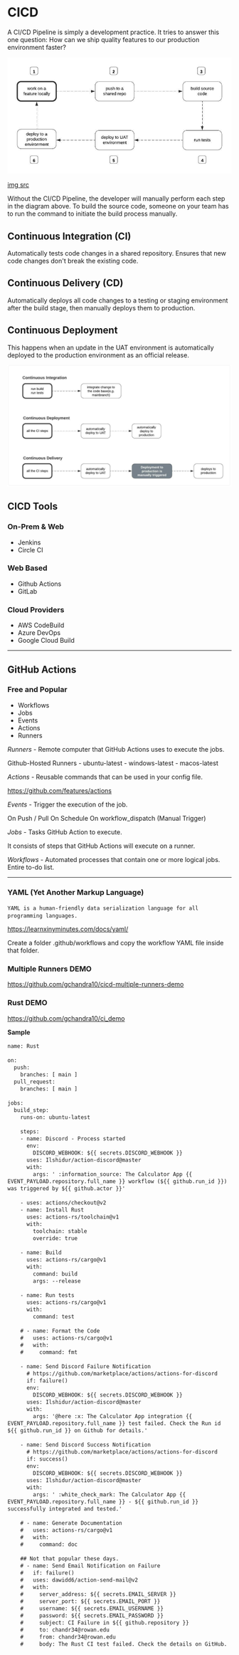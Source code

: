 # CICD

A CI/CD Pipeline is simply a development practice. It tries to answer this one question: How can we ship quality features to our production environment faster?

<img src="../assets/05_cicd.jpg">

[img src](https://www.freecodecamp.org/)

Without the CI/CD Pipeline, the developer will manually perform each step in the diagram above. To build the source code, someone on your team has to run the command to initiate the build process manually.

## Continuous Integration (CI)

Automatically tests code changes in a shared repository. Ensures that new code changes don't break the existing code.

## Continuous Delivery (CD)

Automatically deploys all code changes to a testing or staging environment after the build stage, then manually deploys them to production.

## Continuous Deployment 

This happens when an update in the UAT environment is automatically deployed to the production environment as an official release.

<img src="../assets/05_cicd_02.png">

## CICD Tools

### On-Prem & Web

- Jenkins
- Circle CI

### Web Based

- Github Actions
- GitLab

### Cloud Providers

- AWS CodeBuild
- Azure DevOps
- Google Cloud Build

---

## GitHub Actions

### Free and Popular

- Workflows
- Jobs
- Events
- Actions
- Runners

*Runners* - Remote computer that GitHub Actions uses to execute the jobs.

Github-Hosted Runners
    - ubuntu-latest
    - windows-latest
    - macos-latest

*Actions* - Reusable commands that can be used in your config file.

https://github.com/features/actions

*Events* - Trigger the execution of the job.

On Push / Pull
On Schedule
On workflow_dispatch (Manual Trigger)

*Jobs* - Tasks GitHub Action to execute.

It consists of steps that GitHub Actions will execute on a runner.

*Workflows* - Automated processes that contain one or more logical jobs.
Entire to-do list.

---

### YAML (Yet Another Markup Language)

```YAML is a human-friendly data serialization language for all programming languages.```

https://learnxinyminutes.com/docs/yaml/


Create a folder .github/workflows and copy the workflow YAML file inside that folder.

### Multiple Runners DEMO

https://github.com/gchandra10/cicd-multiple-runners-demo

### Rust DEMO

https://github.com/gchandra10/ci_demo

**Sample**

```
name: Rust

on:
  push:
    branches: [ main ]
  pull_request:
    branches: [ main ]

jobs:
  build_step:
    runs-on: ubuntu-latest

    steps:
    - name: Discord - Process started
      env:
        DISCORD_WEBHOOK: ${{ secrets.DISCORD_WEBHOOK }}
      uses: Ilshidur/action-discord@master
      with:
        args: ' :information_source: The Calculator App {{ EVENT_PAYLOAD.repository.full_name }} workflow (${{ github.run_id }}) was triggered by ${{ github.actor }}'

    - uses: actions/checkout@v2
    - name: Install Rust
      uses: actions-rs/toolchain@v1
      with:
        toolchain: stable
        override: true

    - name: Build
      uses: actions-rs/cargo@v1
      with:
        command: build
        args: --release

    - name: Run tests
      uses: actions-rs/cargo@v1
      with:
        command: test

    # - name: Format the Code
    #   uses: actions-rs/cargo@v1
    #   with:
    #     command: fmt

    - name: Send Discord Failure Notification
      # https://github.com/marketplace/actions/actions-for-discord
      if: failure()
      env:
        DISCORD_WEBHOOK: ${{ secrets.DISCORD_WEBHOOK }}
      uses: Ilshidur/action-discord@master
      with:
        args: '@here :x: The Calculator App integration {{ EVENT_PAYLOAD.repository.full_name }} test failed. Check the Run id ${{ github.run_id }} on Github for details.'

    - name: Send Discord Success Notification
      # https://github.com/marketplace/actions/actions-for-discord
      if: success()
      env:
        DISCORD_WEBHOOK: ${{ secrets.DISCORD_WEBHOOK }}
      uses: Ilshidur/action-discord@master
      with:
        args: ' :white_check_mark: The Calculator App {{ EVENT_PAYLOAD.repository.full_name }} - ${{ github.run_id }} successfully integrated and tested.'

    # - name: Generate Documentation
    #   uses: actions-rs/cargo@v1
    #   with:
    #     command: doc

    ## Not that popular these days.
    # - name: Send Email Notification on Failure
    #   if: failure()
    #   uses: dawidd6/action-send-mail@v2
    #   with:
    #     server_address: ${{ secrets.EMAIL_SERVER }}
    #     server_port: ${{ secrets.EMAIL_PORT }}
    #     username: ${{ secrets.EMAIL_USERNAME }}
    #     password: ${{ secrets.EMAIL_PASSWORD }}
    #     subject: CI Failure in ${{ github.repository }}
    #     to: chandr34@rowan.edu
    #     from: chandr34@rowan.edu
    #     body: The Rust CI test failed. Check the details on GitHub.
    
```
